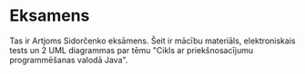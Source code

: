 # Eksamens
Tas ir Artjoms Sidorčenko eksāmens. Šeit ir mācību materiāls, elektroniskais tests un 2 UML diagrammas par tēmu "Cikls ar priekšnosacījumu programmēšanas valodā Java".
